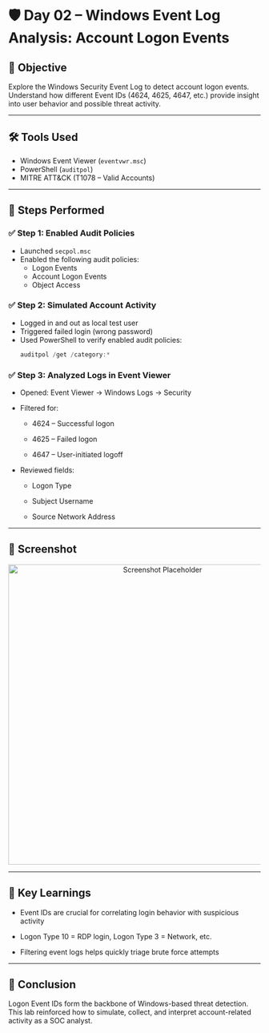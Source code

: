 # 🛡️ Day 02 – Windows Event Log Analysis: Account Logon Events

## 📌 Objective

Explore the Windows Security Event Log to detect account logon events. Understand how different Event IDs (4624, 4625, 4647, etc.) provide insight into user behavior and possible threat activity.

---

## 🛠️ Tools Used

- Windows Event Viewer (`eventvwr.msc`)
- PowerShell (`auditpol`)
- MITRE ATT&CK (T1078 – Valid Accounts)

---

## 🧪 Steps Performed

### ✅ Step 1: Enabled Audit Policies

- Launched `secpol.msc`
- Enabled the following audit policies:
  - Logon Events
  - Account Logon Events
  - Object Access

### ✅ Step 2: Simulated Account Activity

- Logged in and out as local test user
- Triggered failed login (wrong password)
- Used PowerShell to verify enabled audit policies:
  ```powershell
  auditpol /get /category:*


### ✅ Step 3: Analyzed Logs in Event Viewer
- Opened: Event Viewer → Windows Logs → Security

- Filtered for:

  - 4624 – Successful logon

  - 4625 – Failed logon

  - 4647 – User-initiated logoff

- Reviewed fields:

  - Logon Type

  - Subject Username

  - Source Network Address

---

## 📸 Screenshot
<p align="center">
  <img src="../../Screenshots/Day02-EventID4625.png" alt="Screenshot Placeholder" width="600">
</p>

---

## 🧠 Key Learnings
- Event IDs are crucial for correlating login behavior with suspicious activity

- Logon Type 10 = RDP login, Logon Type 3 = Network, etc.
 
- Filtering event logs helps quickly triage brute force attempts

---

## 🎯 Conclusion
Logon Event IDs form the backbone of Windows-based threat detection. This lab reinforced how to simulate, collect, and interpret account-related activity as a SOC analyst.